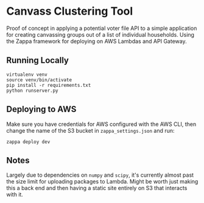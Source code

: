 # Canvass Clustering Tool

Proof of concept in applying a potential voter file API to a simple application
for creating canvassing groups out of a list of individual households. Using the
Zappa framework for deploying on AWS Lambdas and API Gateway.

## Running Locally

```
virtualenv venv
source venv/bin/activate
pip install -r requirements.txt
python runserver.py
```

## Deploying to AWS

Make sure you have credentials for AWS configured with the AWS CLI, then change
the name of the S3 bucket in `zappa_settings.json` and run:

```
zappa deploy dev
```

## Notes

Largely due to dependencies on `numpy` and `scipy`, it's currently almost past the
size limit for uploading packages to Lambda. Might be worth just making this a back
end and then having a static site entirely on S3 that interacts with it.
